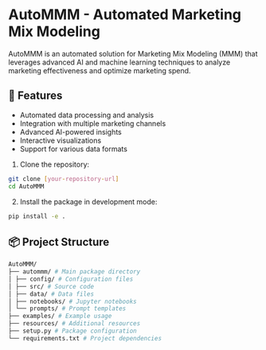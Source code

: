 # AutoMMM - Automated Marketing Mix Modeling

AutoMMM is an automated solution for Marketing Mix Modeling (MMM) that leverages advanced AI and machine learning techniques to analyze marketing effectiveness and optimize marketing spend.

## 🚀 Features

- Automated data processing and analysis
- Integration with multiple marketing channels
- Advanced AI-powered insights
- Interactive visualizations
- Support for various data formats


1. Clone the repository:
```bash
git clone [your-repository-url]
cd AutoMMM
```

2. Install the package in development mode:
```bash
pip install -e .
```
## 📦 Project Structure
```bash
AutoMMM/
├── autommm/ # Main package directory
│ ├── config/ # Configuration files
│ ├── src/ # Source code
│ ├── data/ # Data files
│ ├── notebooks/ # Jupyter notebooks
│ └── prompts/ # Prompt templates
├── examples/ # Example usage
├── resources/ # Additional resources
├── setup.py # Package configuration
└── requirements.txt # Project dependencies
```